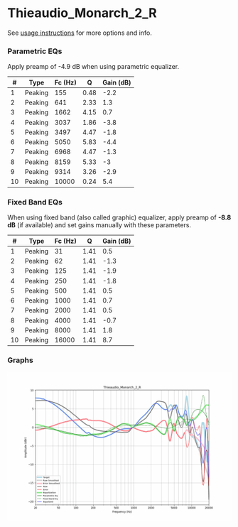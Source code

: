 # Thieaudio_Monarch_2_R
See [usage instructions](https://github.com/jaakkopasanen/AutoEq#usage) for more options and info.

### Parametric EQs
Apply preamp of -4.9 dB when using parametric equalizer.

|   # | Type    |   Fc (Hz) |    Q |   Gain (dB) |
|-----|---------|-----------|------|-------------|
|   1 | Peaking |       155 | 0.48 |        -2.2 |
|   2 | Peaking |       641 | 2.33 |         1.3 |
|   3 | Peaking |      1662 | 4.15 |         0.7 |
|   4 | Peaking |      3037 | 1.86 |        -3.8 |
|   5 | Peaking |      3497 | 4.47 |        -1.8 |
|   6 | Peaking |      5050 | 5.83 |        -4.4 |
|   7 | Peaking |      6968 | 4.47 |        -1.3 |
|   8 | Peaking |      8159 | 5.33 |        -3   |
|   9 | Peaking |      9314 | 3.26 |        -2.9 |
|  10 | Peaking |     10000 | 0.24 |         5.4 |

### Fixed Band EQs
When using fixed band (also called graphic) equalizer, apply preamp of **-8.8 dB** (if available) and set gains manually with these parameters.

|   # | Type    |   Fc (Hz) |    Q |   Gain (dB) |
|-----|---------|-----------|------|-------------|
|   1 | Peaking |        31 | 1.41 |         0.5 |
|   2 | Peaking |        62 | 1.41 |        -1.3 |
|   3 | Peaking |       125 | 1.41 |        -1.9 |
|   4 | Peaking |       250 | 1.41 |        -1.8 |
|   5 | Peaking |       500 | 1.41 |         0.5 |
|   6 | Peaking |      1000 | 1.41 |         0.7 |
|   7 | Peaking |      2000 | 1.41 |         0.5 |
|   8 | Peaking |      4000 | 1.41 |        -0.7 |
|   9 | Peaking |      8000 | 1.41 |         1.8 |
|  10 | Peaking |     16000 | 1.41 |         8.7 |

### Graphs
![](./Thieaudio_Monarch_2_R.png)
